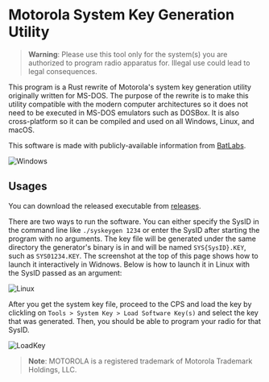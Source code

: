 # Motorola System Key Generation Utility

> **Warning**: Please use this tool only for the system(s) you are authorized to program radio apparatus for. Illegal use could lead to legal consequences.

This program is a Rust rewrite of Motorola's system key generation utility originally written for MS-DOS. The purpose of the rewrite is to make this utility compatible with the modern computer architectures so it does not need to be executed in MS-DOS emulators such as DOSBox. It is also cross-platform so it can be compiled and used on all Windows, Linux, and macOS.

This software is made with publicly-available information from [BatLabs](http://www.batlabs.com/syskey.html).

![Windows](https://user-images.githubusercontent.com/21986859/194345080-7075ff48-d23c-4c1c-995c-e7ebda03c40c.png)

## Usages

You can download the released executable from [releases](https://github.com/k4yt3x/syskey/releases/latest).

There are two ways to run the software. You can either specify the SysID in the command line like `./syskeygen 1234` or enter the SysID after starting the program with no arguments. The key file will be generated under the same directory the generator's binary is in and will be named `SYS{SysID}.KEY`, such as `SYS01234.KEY`. The screenshot at the top of this page shows how to launch it interactively in Widnows. Below is how to launch it in Linux with the SysID passed as an argument:

![Linux](https://user-images.githubusercontent.com/21986859/194345387-8ca64321-db69-4740-8416-2a7b807ad714.png)

After you get the system key file, proceed to the CPS and load the key by clickling on `Tools > System Key > Load Software Key(s)` and select the key that was generated. Then, you should be able to program your radio for that SysID.

![LoadKey](https://user-images.githubusercontent.com/21986859/194345876-7c2d8670-16a2-437c-b9c8-26aefeb106fb.png)

> **Note**: MOTOROLA is a registered trademark of Motorola Trademark Holdings, LLC.
